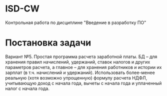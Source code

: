 # ISD-CW
Контрольная работа по дисциплине "Введение в разработку ПО"

# Постановка задачи
Вариант №5. Простая программа расчета заработной платы. БД – для хранения правил начислений, удержаний, ставок налогов и других параметров расчета, а главное – для хранения работников и истории их зарплат (в т.ч. начислений и удержаний). Использовать более-менее реальную (хотя возможно упрощенную) формулу расчета НДФЛ, учитывающую доход с начала года, вычеты с начала года и уплаченный налог с начала года.
